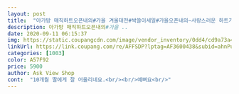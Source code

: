 ```yaml
---
layout: post 
title:  "아가방 매직하트오픈내의#가을 겨울대전#싹쓸이세일#가을오픈내의~사랑스러운 하트가 뽕~뽕!!깜찍 발랄 넘 이뽀라! 가격은 착해라~뉴코아강남점/" 
description: 아가방 매직하트오픈내의#가을 ..
date: 2020-09-11 06:15:37 
img: https://static.coupangcdn.com/image/vendor_inventory/0dd4/cd9a73a4b7955643f2f58be32fa020e88cffc5faf56ea8e87a2d25606929.jpg 
linkUrl: https://link.coupang.com/re/AFFSDP?lptag=AF3600438&subid=ahnPublicAsk&pageKey=1961326633&itemId=3333541805&vendorItemId=71320354198&traceid=V0-113-9016287d88240180 
categories: [1003] 
color: A57F92 
price: 5900 
author: Ask View Shop 
cont:  "10개월 딸에게 잘 어울리네요.<br/><br/>예뻐요<br/>" 
---
```

